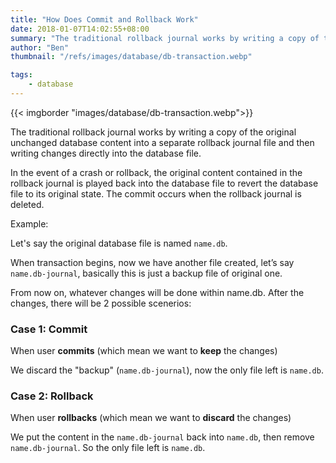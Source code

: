 ```yaml
---
title: "How Does Commit and Rollback Work"
date: 2018-01-07T14:02:55+08:00
summary: "The traditional rollback journal works by writing a copy of the original unchanged database content into a separate rollback journal file and then writing changes directly into the database file. In the event of a crash or rollback, ..."
author: "Ben"
thumbnail: "/refs/images/database/db-transaction.webp"

tags:
    - database
---
```


{{< imgborder "images/database/db-transaction.webp">}}

The traditional rollback journal works by writing a copy of the original unchanged database content into a separate rollback journal file and then writing changes directly into the database file.

In the event of a crash or rollback, the original content contained in the rollback journal is played back into the database file to revert the database file to its original state. The commit occurs when the rollback journal is deleted.


Example:
 

Let's say the original database file is named `name.db`.

When transaction begins, now we have another file created, let’s say `name.db-journal`, basically this is just a backup file of original one.

From now on, whatever changes will be done within name.db. After the changes, there will be 2 possible scenerios:


### Case 1: Commit

When user **commits** (which mean we want to **keep** the changes)

We discard the "backup" (`name.db-journal`), now the only file left is `name.db`.

 

### Case 2: Rollback

When user **rollbacks** (which mean we want to **discard** the changes)

We put the content in the `name.db-journal` back into `name.db`, then remove `name.db-journal`. So the only file left is `name.db`.

